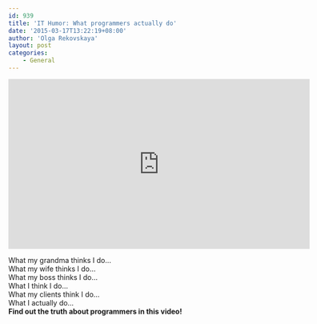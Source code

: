 ```yaml
---
id: 939
title: 'IT Humor: What programmers actually do'
date: '2015-03-17T13:22:19+08:00'
author: 'Olga Rekovskaya'
layout: post
categories:
    - General
---
```


<iframe allowfullscreen="" frameborder="0" height="339" src="https://www.youtube.com/embed/thfZbl7GF8U?feature=oembed" width="602"></iframe>

What my grandma thinks I do…  
What my wife thinks I do…  
What my boss thinks I do…  
What I think I do…  
What my clients think I do…  
What I actually do…  
**Find out the truth about programmers in this video!**